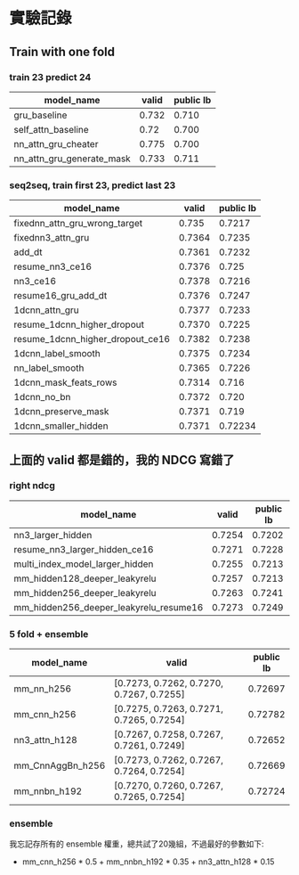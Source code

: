 # 實驗記錄
## Train with one fold
### train 23 predict 24
| model_name | valid | public lb |
| -------- | -------- | -------- |
| gru_baseline     | 0.732     | 0.710     |
| self_attn_baseline     | 0.72     | 0.700     |
| nn_attn_gru_cheater     | 0.775     | 0.700     |
| nn_attn_gru_generate_mask     | 0.733     | 0.711     |

### seq2seq, train first 23, predict last 23
| model_name | valid | public lb |
| -------- | -------- | -------- |
| fixednn_attn_gru_wrong_target | 0.735 | 0.7217     |
| fixednn3_attn_gru | 0.7364 | 0.7235 |
| add_dt | 0.7361 | 0.7232|
| resume_nn3_ce16 | 0.7376 | 0.725 |
| nn3_ce16 | 0.7378 | 0.7216 |
| resume16_gru_add_dt | 0.7376 | 0.7247 | 
| 1dcnn_attn_gru | 0.7377 | 0.7233 |
| resume_1dcnn_higher_dropout | 0.7370 | 0.7225 |
| resume_1dcnn_higher_dropout_ce16 | 0.7382 | 0.7238 |
| 1dcnn_label_smooth | 0.7375 | 0.7234|
| nn_label_smooth| 0.7365| 0.7226|
| 1dcnn_mask_feats_rows | 0.7314 | 0.716 |
| 1dcnn_no_bn| 0.7372 | 0.720 |
| 1dcnn_preserve_mask | 0.7371 | 0.719 |
| 1dcnn_smaller_hidden | 0.7371| 0.72234 |

## 上面的 valid 都是錯的，我的 NDCG 寫錯了

### right ndcg
| model_name | valid | public lb |
| -------- | -------- | -------- |
| nn3_larger_hidden | 0.7254 | 0.7202 |
| resume_nn3_larger_hidden_ce16| 0.7271 |0.7228| 
| multi_index_model_larger_hidden | 0.7255 | 0.7213 |
| mm_hidden128_deeper_leakyrelu | 0.7257 | 0.7213|
| mm_hidden256_deeper_leakyrelu | 0.7263 | 0.7241 |
| mm_hidden256_deeper_leakyrelu_resume16 | 0.7273 | 0.7249 |

### 5 fold + ensemble
| model_name | valid | public lb |
| -------- | -------- | -------- |
| mm_nn_h256|         [0.7273, 0.7262, 0.7270, 0.7267, 0.7255]| 0.72697|
| mm_cnn_h256|        [0.7275, 0.7263, 0.7271, 0.7265, 0.7254]| 0.72782|
| nn3_attn_h128|          [0.7267, 0.7258, 0.7267, 0.7261, 0.7249]| 0.72652|
| mm_CnnAggBn_h256|   [0.7273, 0.7262, 0.7267, 0.7264, 0.7254]| 0.72669|
| mm_nnbn_h192|            [0.7270, 0.7260, 0.7267, 0.7265, 0.7254]| 0.72724|

### ensemble
我忘記存所有的 ensemble 權重，總共試了20幾組，不過最好的參數如下: 
- mm_cnn_h256 * 0.5 + mm_nnbn_h192 * 0.35 + nn3_attn_h128 * 0.15
